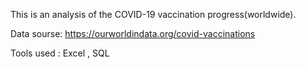 This is an analysis of the COVID-19 vaccination progress(worldwide). 

Data sourse: https://ourworldindata.org/covid-vaccinations

Tools used : Excel , SQL